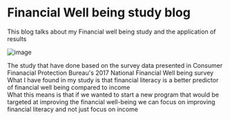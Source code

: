 # Financial Well being study blog
This blog talks about my Financial well being study and the application of results

![image](https://user-images.githubusercontent.com/74316333/99918044-98bc3880-2d14-11eb-9390-48670dd9bb20.png)<br/>

The study that have done based on the survey data presented in Consumer Finanacial Protection Bureau's 2017 National Financial Well being survey <br/>
What I have found in my study is that financial literacy is a better predictor of financial well being compared to income <br/>
What this means is that if we wanted to start a new program that would be targeted at improving the financial well-being we can focus on improving financial literacy and not just focus on income<br/>
